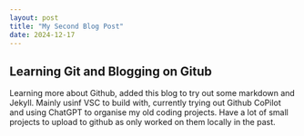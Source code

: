 ```yaml
---
layout: post
title: "My Second Blog Post"
date: 2024-12-17
---
```


## Learning Git and Blogging on Gitub

Learning more about Github, added this blog to try out some markdown and Jekyll.
Mainly usinf VSC to build with, currently trying out Github CoPilot and using ChatGPT to organise my old coding projects. Have a lot of small projects to upload to github as only worked on them locally in the past.
